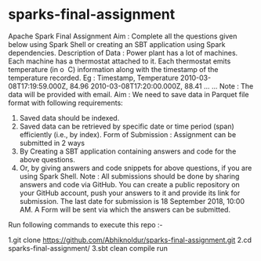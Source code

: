 # sparks-final-assignment

Apache Spark
Final Assignment
Aim​ :
Complete all the questions given below using Spark Shell or creating an SBT application using
Spark dependencies.
Description of Data​ :
Power plant has a lot of machines. Each machine has a thermostat attached to it. Each thermostat
emits temperature (in o​ ​ C) information along with the timestamp of the temperature recorded.
Eg​ :
Timestamp, Temperature
2010-03-08T17:19:59.000Z, 84.96
2010-03-08T17:20:00.000Z, 88.41
...
...
Note​ : The data will be provided with email.
Aim​ :
We need to save data in Parquet file format with following requirements:
1. Saved data should be indexed.
2. Saved data can be retrieved by specific date or time period (span) efficiently (i.e., by
index).
Form of Submission​​ :
Assignment can be submitted in 2 ways
1. By Creating a SBT application containing answers and code for the above questions.
2. Or, by giving answers and code snippets for above questions, if you are using Spark
Shell.
Note​​ : All submissions should be done by sharing answers and code via GitHub. You can create
a public repository on your GitHub account, push your answers to it and provide its link for
submission. The last date for submission is 18 September 2018, 10:00 AM. A Form will be sent
via which the answers can be submitted.



Run following commands to execute this repo :-

1.git clone https://github.com/Abhiknoldur/sparks-final-assignment.git
2.cd sparks-final-assignment/
3.sbt clean compile run

